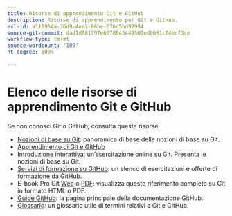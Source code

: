 ```yaml
---
title: Risorse di apprendimento Git e GitHub
description: Risorse di apprendimento per Git e GitHub.
exl-id: a112954a-76d9-4ee7-86be-676c5bd92994
source-git-commit: dad1df81797e6078645449501ed0661cf4bcf3ce
workflow-type: tm+mt
source-wordcount: '109'
ht-degree: 100%

---
```


# Elenco delle risorse di apprendimento Git e GitHub

Se non conosci Git o GitHub, consulta queste risorse.

- [Nozioni di base su Git](https://git-scm.com/book/it/v2/Getting-Started-Git-Basics): panoramica di base delle nozioni di base su Git.
- [Apprendimento di Git e GitHub](https://docs.github.com/it/github/getting-started-with-github/git-and-github-learning-resources)
- [Introduzione interattiva](https://try.github.io/): un’esercitazione online su Git. Presenta le nozioni di base su Git.
- [Servizi di formazione su GitHub](https://services.github.com/training/): un elenco di esercitazioni e offerte di formazione da GitHub.
- E-book Pro Git [Web](https://git-scm.com/book/it/v2) o [PDF](https://progit2.s3.amazonaws.com/en/2016-03-22-f3531/progit-en.1084.pdf): visualizza questo riferimento completo su Git in formato HTML o PDF.
- [Guide GitHub](https://guides.github.com/): la pagina principale della documentazione GitHub.
- [Glossario](https://docs.github.com/it/github/getting-started-with-github/github-glossary): un glossario utile di termini relativi a Git e GitHub.
